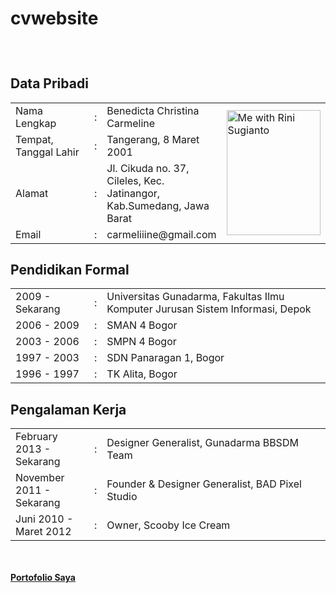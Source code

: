 # cvwebsite

<!DOCTYPE html>
<html>
  <head>
    <font face="Century Gothic"><title>Curiculum Vitae</title></font><br>
  </head>
  
  <body>
    <h1 class="CV"></h1>
    <h2>Data Pribadi</h2>
    <table width="800px">
      <tbody>
        <tr>
          <td width="25%">Nama Lengkap</td>
          <td width="1%">:</td>
          <td>Benedicta Christina Carmeline</td>
    <td rowspan="5" width="350px" align="left"><img src="me with rini sugianto.png" alt="Me with Rini Sugianto" title="Me with Rini Sugianto" height="200px" width="150px"></td>
        </tr>
        <tr>
          <td>Tempat, Tanggal Lahir</td>
          <td>:</td>
          <td>Tangerang, 8 Maret 2001</td>
        </tr>
        <tr>
          <td>Alamat</td>
          <td>:</td>
          <td>Jl. Cikuda no. 37, Cileles, Kec. Jatinangor, Kab.Sumedang, Jawa Barat</td>
        </tr>
     <td>Email</td>
          <td>:</td>
          <td>carmeliiine@gmail.com</td>
        </tr>
      </tbody>
    </table>
  <h2>Pendidikan Formal</h2>
    <table width="800px">
      <tbody>
        <tr>
          <td width="25%">2009 - Sekarang</td>
          <td width="1%">:</td>
          <td>Universitas Gunadarma, Fakultas Ilmu Komputer Jurusan Sistem Informasi, Depok</td>
        </tr>
        <tr>
          <td>2006 - 2009</td>
          <td>:</td>
          <td>SMAN 4 Bogor</td>
        </tr>
        <tr>
          <td>2003 - 2006</td>
          <td>:</td>
          <td>SMPN 4 Bogor</td>
        <tr>
          <td>1997 - 2003</td>
          <td>:</td>
          <td>SDN Panaragan 1, Bogor</td>
        </tr>
        </tr>
        <tr>
          <td>1996 - 1997</td>
          <td>:</td>
          <td>TK Alita, Bogor</td>
        </tr>
      </tbody>
    </table>
  <h2>Pengalaman Kerja</h2>
    <table width="800px">
     <tbody>
        <tr>
          <td width="25%">February 2013 - Sekarang</td>
          <td width="1%">:</td>
          <td>Designer Generalist, Gunadarma BBSDM Team</td>
        </tr>
        <tr>
          <td>November 2011 - Sekarang</td>
          <td width="1%">:</td>
          <td>Founder & Designer Generalist, BAD Pixel Studio</td>
        </tr>
        <tr>
          <td>Juni 2010 - Maret 2012</td>
          <td width="1%">:</td>
          <td>Owner, Scooby Ice Cream</td>
        </tr>
      </tbody>
     </table>
<br><br>
  <a href="portofolio.html" title="Portofolio Saya"><b>Portofolio Saya</b></a>
</body>
</html>
